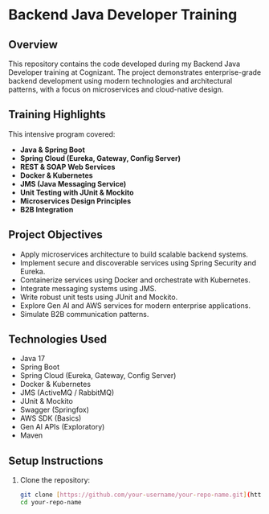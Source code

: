 # Backend Java Developer Training 

## Overview
This repository contains the code developed during my Backend Java Developer training at Cognizant. The project demonstrates enterprise-grade backend development using modern technologies and architectural patterns, with a focus on microservices and cloud-native design.

## Training Highlights
This intensive program covered:

- **Java & Spring Boot**
- **Spring Cloud (Eureka, Gateway, Config Server)**
- **REST & SOAP Web Services**
- **Docker & Kubernetes**
- **JMS (Java Messaging Service)**
- **Unit Testing with JUnit & Mockito**
- **Microservices Design Principles**
- **B2B Integration**

## Project Objectives
- Apply microservices architecture to build scalable backend systems.
- Implement secure and discoverable services using Spring Security and Eureka.
- Containerize services using Docker and orchestrate with Kubernetes.
- Integrate messaging systems using JMS.
- Write robust unit tests using JUnit and Mockito.
- Explore Gen AI and AWS services for modern enterprise applications.
- Simulate B2B communication patterns.

## Technologies Used
- Java 17
- Spring Boot
- Spring Cloud (Eureka, Gateway, Config Server)
- Docker & Kubernetes
- JMS (ActiveMQ / RabbitMQ)
- JUnit & Mockito
- Swagger (Springfox)
- AWS SDK (Basics)
- Gen AI APIs (Exploratory)
- Maven

## Setup Instructions
1. Clone the repository:
   ```bash
   git clone [https://github.com/your-username/your-repo-name.git](https://github.com/ritik9694/java-stage-2-Training)
   cd your-repo-name
